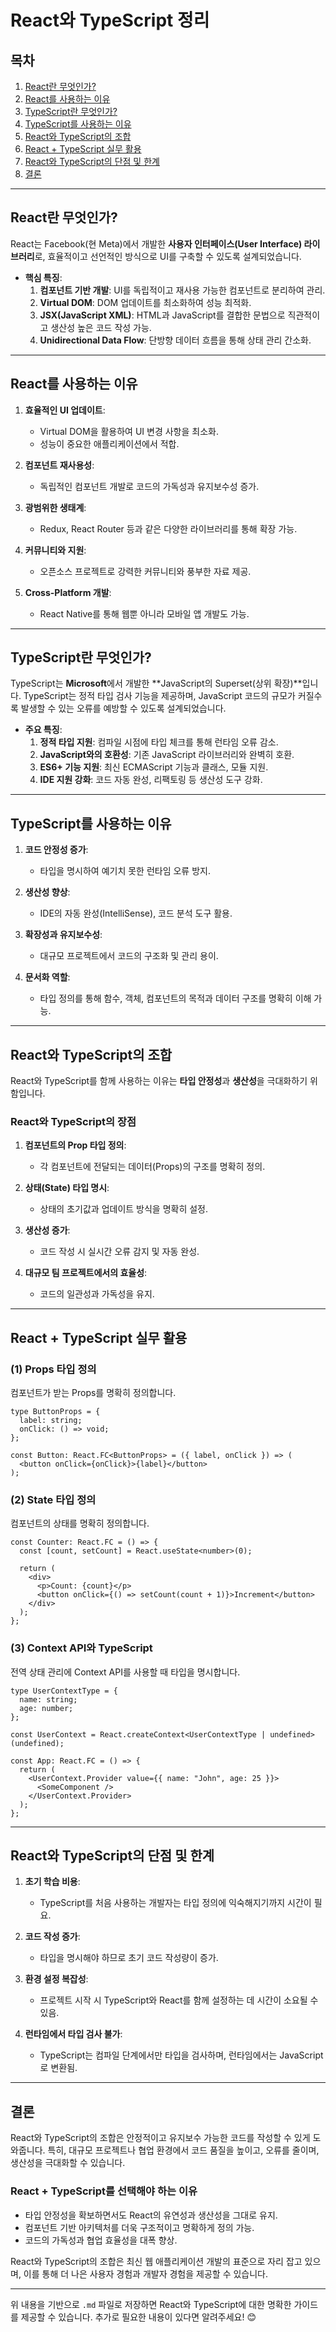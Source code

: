 

# React와 TypeScript 정리

## 목차
1. [React란 무엇인가?](#react란-무엇인가)
2. [React를 사용하는 이유](#react를-사용하는-이유)
3. [TypeScript란 무엇인가?](#typescript란-무엇인가)
4. [TypeScript를 사용하는 이유](#typescript를-사용하는-이유)
5. [React와 TypeScript의 조합](#react와-typescript의-조합)
6. [React + TypeScript 실무 활용](#react--typescript-실무-활용)
7. [React와 TypeScript의 단점 및 한계](#react와-typescript의-단점-및-한계)
8. [결론](#결론)

---

## **React란 무엇인가?**

React는 Facebook(현 Meta)에서 개발한 **사용자 인터페이스(User Interface) 라이브러리**로, 효율적이고 선언적인 방식으로 UI를 구축할 수 있도록 설계되었습니다.

- **핵심 특징**:
  1. **컴포넌트 기반 개발**:
     UI를 독립적이고 재사용 가능한 컴포넌트로 분리하여 관리.
  2. **Virtual DOM**:
     DOM 업데이트를 최소화하여 성능 최적화.
  3. **JSX(JavaScript XML)**:
     HTML과 JavaScript를 결합한 문법으로 직관적이고 생산성 높은 코드 작성 가능.
  4. **Unidirectional Data Flow**:
     단방향 데이터 흐름을 통해 상태 관리 간소화.

---

## **React를 사용하는 이유**

1. **효율적인 UI 업데이트**:
   - Virtual DOM을 활용하여 UI 변경 사항을 최소화.
   - 성능이 중요한 애플리케이션에서 적합.

2. **컴포넌트 재사용성**:
   - 독립적인 컴포넌트 개발로 코드의 가독성과 유지보수성 증가.

3. **광범위한 생태계**:
   - Redux, React Router 등과 같은 다양한 라이브러리를 통해 확장 가능.

4. **커뮤니티와 지원**:
   - 오픈소스 프로젝트로 강력한 커뮤니티와 풍부한 자료 제공.

5. **Cross-Platform 개발**:
   - React Native를 통해 웹뿐 아니라 모바일 앱 개발도 가능.

---

## **TypeScript란 무엇인가?**

TypeScript는 **Microsoft**에서 개발한 **JavaScript의 Superset(상위 확장)**입니다. TypeScript는 정적 타입 검사 기능을 제공하며, JavaScript 코드의 규모가 커질수록 발생할 수 있는 오류를 예방할 수 있도록 설계되었습니다.

- **주요 특징**:
  1. **정적 타입 지원**: 컴파일 시점에 타입 체크를 통해 런타임 오류 감소.
  2. **JavaScript와의 호환성**: 기존 JavaScript 라이브러리와 완벽히 호환.
  3. **ES6+ 기능 지원**: 최신 ECMAScript 기능과 클래스, 모듈 지원.
  4. **IDE 지원 강화**: 코드 자동 완성, 리팩토링 등 생산성 도구 강화.

---

## **TypeScript를 사용하는 이유**

1. **코드 안정성 증가**:
   - 타입을 명시하여 예기치 못한 런타임 오류 방지.

2. **생산성 향상**:
   - IDE의 자동 완성(IntelliSense), 코드 분석 도구 활용.

3. **확장성과 유지보수성**:
   - 대규모 프로젝트에서 코드의 구조화 및 관리 용이.

4. **문서화 역할**:
   - 타입 정의를 통해 함수, 객체, 컴포넌트의 목적과 데이터 구조를 명확히 이해 가능.

---

## **React와 TypeScript의 조합**

React와 TypeScript를 함께 사용하는 이유는 **타입 안정성**과 **생산성**을 극대화하기 위함입니다.

### **React와 TypeScript의 장점**
1. **컴포넌트의 Prop 타입 정의**:
   - 각 컴포넌트에 전달되는 데이터(Props)의 구조를 명확히 정의.

2. **상태(State) 타입 명시**:
   - 상태의 초기값과 업데이트 방식을 명확히 설정.

3. **생산성 증가**:
   - 코드 작성 시 실시간 오류 감지 및 자동 완성.

4. **대규모 팀 프로젝트에서의 효율성**:
   - 코드의 일관성과 가독성을 유지.

---

## **React + TypeScript 실무 활용**

### **(1) Props 타입 정의**
컴포넌트가 받는 Props를 명확히 정의합니다.

```tsx
type ButtonProps = {
  label: string;
  onClick: () => void;
};

const Button: React.FC<ButtonProps> = ({ label, onClick }) => (
  <button onClick={onClick}>{label}</button>
);
```

### **(2) State 타입 정의**
컴포넌트의 상태를 명확히 정의합니다.

```tsx
const Counter: React.FC = () => {
  const [count, setCount] = React.useState<number>(0);

  return (
    <div>
      <p>Count: {count}</p>
      <button onClick={() => setCount(count + 1)}>Increment</button>
    </div>
  );
};
```

### **(3) Context API와 TypeScript**
전역 상태 관리에 Context API를 사용할 때 타입을 명시합니다.

```tsx
type UserContextType = {
  name: string;
  age: number;
};

const UserContext = React.createContext<UserContextType | undefined>(undefined);

const App: React.FC = () => {
  return (
    <UserContext.Provider value={{ name: "John", age: 25 }}>
      <SomeComponent />
    </UserContext.Provider>
  );
};
```

---

## **React와 TypeScript의 단점 및 한계**

1. **초기 학습 비용**:
   - TypeScript를 처음 사용하는 개발자는 타입 정의에 익숙해지기까지 시간이 필요.

2. **코드 작성 증가**:
   - 타입을 명시해야 하므로 초기 코드 작성량이 증가.

3. **환경 설정 복잡성**:
   - 프로젝트 시작 시 TypeScript와 React를 함께 설정하는 데 시간이 소요될 수 있음.

4. **런타임에서 타입 검사 불가**:
   - TypeScript는 컴파일 단계에서만 타입을 검사하며, 런타임에서는 JavaScript로 변환됨.

---

## **결론**

React와 TypeScript의 조합은 안정적이고 유지보수 가능한 코드를 작성할 수 있게 도와줍니다. 특히, 대규모 프로젝트나 협업 환경에서 코드 품질을 높이고, 오류를 줄이며, 생산성을 극대화할 수 있습니다.

### **React + TypeScript를 선택해야 하는 이유**
- 타입 안정성을 확보하면서도 React의 유연성과 생산성을 그대로 유지.
- 컴포넌트 기반 아키텍처를 더욱 구조적이고 명확하게 정의 가능.
- 코드의 가독성과 협업 효율성을 대폭 향상.

React와 TypeScript의 조합은 최신 웹 애플리케이션 개발의 표준으로 자리 잡고 있으며, 이를 통해 더 나은 사용자 경험과 개발자 경험을 제공할 수 있습니다.

---

위 내용을 기반으로 `.md` 파일로 저장하면 React와 TypeScript에 대한 명확한 가이드를 제공할 수 있습니다. 추가로 필요한 내용이 있다면 알려주세요! 😊
